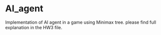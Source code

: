 # AI_agent

Implementation of AI agent in a game using Minimax tree.
please find full explanation in the HW3 file.
